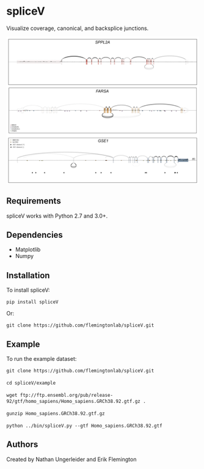 # spliceV #
Visualize coverage, canonical, and backsplice junctions.

![Example plot](https://github.com/flemingtonlab/spliceV/blob/master/example/example.png)


## Requirements ##
spliceV works with Python 2.7 and 3.0+.
## Dependencies ##
* Matplotlib
* Numpy
## Installation ##
To install spliceV:

```
pip install spliceV
```

Or:

```
git clone https://github.com/flemingtonlab/spliceV.git
```

## Example ##
To run the example dataset:

```
git clone https://github.com/flemingtonlab/spliceV.git 

cd spliceV/example 

wget ftp://ftp.ensembl.org/pub/release-92/gtf/homo_sapiens/Homo_sapiens.GRCh38.92.gtf.gz .

gunzip Homo_sapiens.GRCh38.92.gtf.gz 

python ../bin/spliceV.py --gtf Homo_sapiens.GRCh38.92.gtf 

```

## Authors ##
Created by Nathan Ungerleider and Erik Flemington
